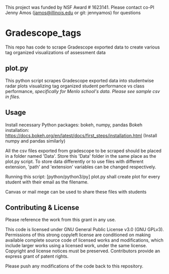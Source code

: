 This project was funded by NSF Award # 1623141.
Please contact co-PI Jenny Amos (jamos@illinois.edu or git: jennyamos) for questions

# Gradescope_tags
This repo has code to scrape Gradescope exported data to create various tag organized visualizations of assessment data

## plot.py
This python script scrapes Gradescope exported data into studentwise radar plots visualizing tag organized student performance vs class performance, _specifically for Menlo school's data. Please see sample csv in files._

## Usage
Install necessary Python packages: bokeh, numpy, pandas
Bokeh installation: https://docs.bokeh.org/en/latest/docs/first_steps/installation.html
(Install numpy and pandas similarly)
 
All the csv files exported from gradescope to be scraped should be placed in a folder named 'Data'. Store this 'Data' folder in the same place as the plot.py script. To store data differently or to use files with different extension, 'path' and 'extension' variables can be changed respectively.

Running this script: [python/python3/py] plot.py shall create plot for every student with their email as the filename.

Canvas or mail mege can be used to share these files with students 

## Contributing & License
Please reference the work from this grant in any use.

This code is licensed under GNU General Public License v3.0 (GNU GPLv3).
Permissions of this strong copyleft license are conditioned on making available complete source code of licensed works and modifications, which include larger works using a licensed work, under the same license. Copyright and license notices must be preserved. Contributors provide an express grant of patent rights.

Please push any modifications of the code back to this repository.

